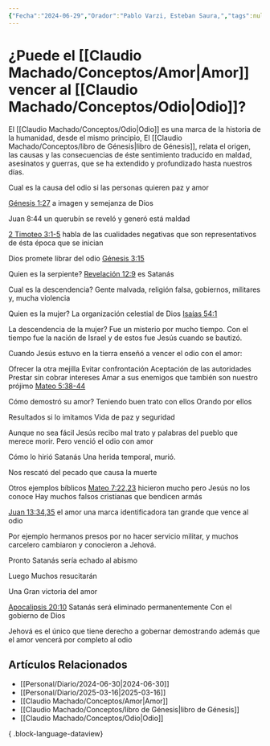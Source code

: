 ```yaml
---
{"Fecha":"2024-06-29","Orador":"Pablo Varzi, Esteban Saura,","tags":null,"Descripción":null,"Categoría":"[[Conferencia]]","dg-publish":true,"permalink":"/claudio-machado/temas-a-profundizar/puede-el-amor-vencer-al-odio/","dgPassFrontmatter":true}
---
```


# ¿Puede el [[Claudio Machado/Conceptos/Amor\|Amor]] vencer al [[Claudio Machado/Conceptos/Odio\|Odio]]?

El [[Claudio Machado/Conceptos/Odio\|Odio]] es una marca de la historia de la humanidad, desde el mismo principio, El [[Claudio Machado/Conceptos/libro de Génesis\|libro de Génesis]], relata el origen, las causas y las consecuencias de éste sentimiento traducido en maldad, asesinatos y guerras, que se ha extendido y profundizado hasta nuestros días.




Cual es la causa del odio si las personas quieren paz y amor 

[Génesis 1:27](https://wol.jw.org/es/wol/b/r4/lp-s/nwtsty/1/1#v=1:1:27) a imagen y semejanza de Dios 

Juan 8:44 un querubín se reveló y generó está maldad 

[2 Timoteo 3:1-5](https://wol.jw.org/es/wol/b/r4/lp-s/nwtsty/55/3#v=55:3:1-55:3:5) habla de las cualidades negativas que son representativos de ésta época que se inician 

Dios promete librar del odio 
[Génesis 3:15](https://wol.jw.org/es/wol/b/r4/lp-s/nwtsty/1/3#v=1:3:15) 

Quien es la serpiente?
[Revelación 12:9](https://wol.jw.org/es/wol/b/r4/lp-s/nwtsty/66/12#v=66:12:9) es Satanás 

Cual es la descendencia?
Gente malvada, religión falsa, gobiernos, militares y, mucha violencia 

Quien es la mujer?
La organización celestial de Dios [Isaías 54:1](https://wol.jw.org/es/wol/b/r4/lp-s/nwtsty/40/5#v=40:5:38-40:5:44)

La descendencia de la mujer?
Fue un misterio por mucho tiempo.
Con el tiempo fue la nación de Israel y de estos fue Jesús cuando se bautizó.

Cuando Jesús estuvo en la tierra enseñó a vencer el odio con el amor:

Ofrecer la otra mejilla Evitar confrontación 
Aceptación de las autoridades
Prestar sin cobrar intereses 
Amar a sus enemigos que también son nuestro prójimo 
[Mateo 5:38-44](https://wol.jw.org/es/wol/b/r4/lp-s/nwtsty/40/5#v=40:5:38-40:5:44)

Cómo demostró su amor? 
Teniendo buen trato con ellos 
Orando por ellos 

Resultados si lo imitamos
Vida de paz y seguridad 

Aunque no sea fácil 
Jesús recibo mal trato y palabras del pueblo que merece morir.
Pero venció el odio con amor 

Cómo lo hirió Satanás 
Una herida temporal, murió.

Nos rescató del pecado que causa la muerte 

Otros ejemplos bíblicos 
[Mateo 7:22,23](https://wol.jw.org/es/wol/b/r4/lp-s/nwtsty/40/7#v=40:7:22-40:7:23) hicieron mucho pero Jesús no los conoce 
Hay muchos falsos cristianas que bendicen armás 

[Juan 13:34,35](https://wol.jw.org/es/wol/b/r4/lp-s/nwtsty/43/13#v=43:13:34-43:13:35) el amor una marca identificadora tan grande que vence al odio 

Por ejemplo hermanos presos por no hacer servicio militar, y muchos carcelero cambiaron y conocieron a Jehová.

Pronto Satanás sería echado al abismo 

Luego Muchos resucitarán 

Una Gran victoria del amor 

[Apocalipsis 20:10](https://wol.jw.org/es/wol/b/r4/lp-s/nwtsty/66/20#v=66:20:10) Satanás será eliminado permanentemente 
Con el gobierno de Dios 

Jehová es el único que tiene derecho a gobernar demostrando además que el amor vencerá por completo al odio 










## Artículos Relacionados 

- [[Personal/Diario/2024-06-30\|2024-06-30]]
- [[Personal/Diario/2025-03-16\|2025-03-16]]
- [[Claudio Machado/Conceptos/Amor\|Amor]]
- [[Claudio Machado/Conceptos/libro de Génesis\|libro de Génesis]]
- [[Claudio Machado/Conceptos/Odio\|Odio]]

{ .block-language-dataview}

